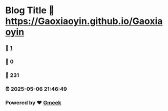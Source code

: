 # Blog Title :link: https://Gaoxiaoyin.github.io/Gaoxiaoyin 
### :page_facing_up: [1](https://Gaoxiaoyin.github.io/Gaoxiaoyin/tag.html) 
### :speech_balloon: 0 
### :hibiscus: 231 
### :alarm_clock: 2025-05-06 21:46:49 
### Powered by :heart: [Gmeek](https://github.com/Meekdai/Gmeek)

